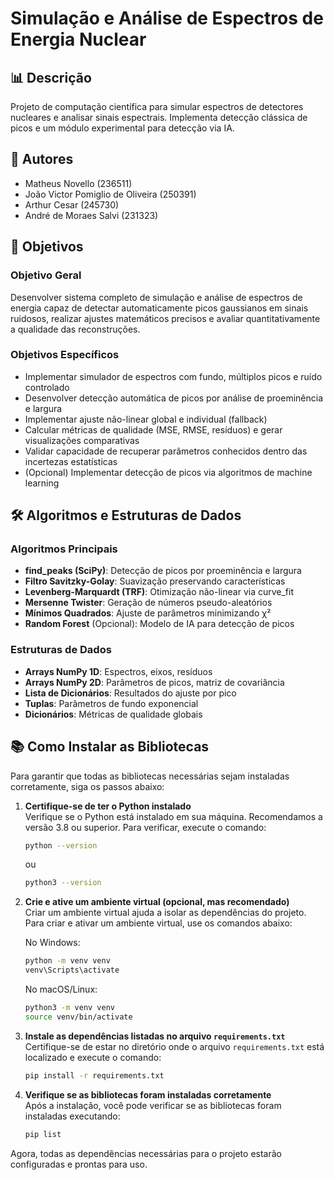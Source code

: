 # Simulação e Análise de Espectros de Energia Nuclear

## 📊 Descrição
Projeto de computação científica para simular espectros de detectores nucleares e analisar sinais espectrais. Implementa detecção clássica de picos e um módulo experimental para detecção via IA.

## 👥 Autores
- Matheus Novello (236511)
- João Victor Pomiglio de Oliveira (250391)  
- Arthur Cesar (245730)
- André de Moraes Salvi (231323)

## 🎯 Objetivos

### Objetivo Geral
Desenvolver sistema completo de simulação e análise de espectros de energia capaz de detectar automaticamente picos gaussianos em sinais ruidosos, realizar ajustes matemáticos precisos e avaliar quantitativamente a qualidade das reconstruções.

### Objetivos Específicos
- Implementar simulador de espectros com fundo, múltiplos picos e ruído controlado
- Desenvolver detecção automática de picos por análise de proeminência e largura
- Implementar ajuste não-linear global e individual (fallback)
- Calcular métricas de qualidade (MSE, RMSE, resíduos) e gerar visualizações comparativas
- Validar capacidade de recuperar parâmetros conhecidos dentro das incertezas estatísticas
- (Opcional) Implementar detecção de picos via algoritmos de machine learning

## 🛠️ Algoritmos e Estruturas de Dados

### Algoritmos Principais
- **find_peaks (SciPy)**: Detecção de picos por proeminência e largura
- **Filtro Savitzky-Golay**: Suavização preservando características
- **Levenberg-Marquardt (TRF)**: Otimização não-linear via curve_fit
- **Mersenne Twister**: Geração de números pseudo-aleatórios
- **Mínimos Quadrados**: Ajuste de parâmetros minimizando χ²
- **Random Forest** (Opcional): Modelo de IA para detecção de picos

### Estruturas de Dados
- **Arrays NumPy 1D**: Espectros, eixos, resíduos
- **Arrays NumPy 2D**: Parâmetros de picos, matriz de covariância
- **Lista de Dicionários**: Resultados do ajuste por pico
- **Tuplas**: Parâmetros de fundo exponencial
- **Dicionários**: Métricas de qualidade globais

## 📚 Como Instalar as Bibliotecas

Para garantir que todas as bibliotecas necessárias sejam instaladas corretamente, siga os passos abaixo:

1. **Certifique-se de ter o Python instalado**  
    Verifique se o Python está instalado em sua máquina. Recomendamos a versão 3.8 ou superior. Para verificar, execute o comando:
    ```bash
    python --version
    ```
    ou
    ```bash
    python3 --version
    ```

2. **Crie e ative um ambiente virtual (opcional, mas recomendado)**  
    Criar um ambiente virtual ajuda a isolar as dependências do projeto. Para criar e ativar um ambiente virtual, use os comandos abaixo:

    No Windows:
    ```bash
    python -m venv venv
    venv\Scripts\activate
    ```

    No macOS/Linux:
    ```bash
    python3 -m venv venv
    source venv/bin/activate
    ```

3. **Instale as dependências listadas no arquivo `requirements.txt`**  
    Certifique-se de estar no diretório onde o arquivo `requirements.txt` está localizado e execute o comando:
    ```bash
    pip install -r requirements.txt
    ```

4. **Verifique se as bibliotecas foram instaladas corretamente**  
    Após a instalação, você pode verificar se as bibliotecas foram instaladas executando:
    ```bash
    pip list
    ```

Agora, todas as dependências necessárias para o projeto estarão configuradas e prontas para uso.
